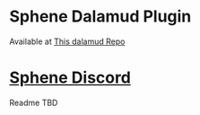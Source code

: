 # Sphene Dalamud Plugin

Available at [This dalamud Repo](https://raw.githubusercontent.com/SpheneDev/repo/main/plogonmaster.json)

# [Sphene Discord](https://discord.gg/GbnwsP2XsF)

Readme TBD
